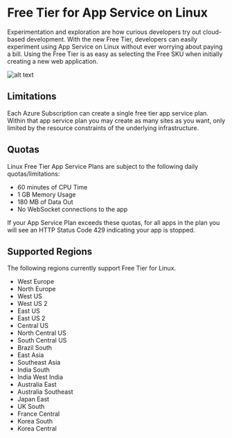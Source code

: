 Free Tier for App Service on Linux
=============

Experimentation and exploration are how curious developers try out cloud-based development. With the new Free Tier, developers can easily experiment using App Service on Linux without ever worrying about paying a bill. Using the Free Tier is as easy as selecting the Free SKU when initially creating a new web application.

![alt text](https://azurecomcdn.azureedge.net/mediahandler/acomblog/media/Default/blog/48ac41c2-060c-475b-a82d-3c642cc2ca73.png "Logo Title Text 1")


## Limitations 

Each Azure Subscription can create a single free tier app service plan. Within that app service plan you may create as many sites as you want, only limited by the resource constraints of the underlying infrastructure. 

## Quotas

Linux Free Tier App Service Plans are subject to the following daily quotas/limitations:

- 60 minutes of CPU Time 
- 1 GB Memory Usage
- 180 MB of Data Out
- No WebSocket connections to the app

If your App Service Plan exceeds these quotas, for all apps in the plan you will see an HTTP Status Code 429 indicating your app is stopped.

## Supported Regions

The following regions currently support Free Tier for Linux. 

- West Europe
- North Europe
- West US
- West US 2
- East US
- East US 2
- Central US
- North Central US
- South Central US
- Brazil South
- East Asia
- Southeast Asia
- India South 
- India West India
- Australia East
- Australia Southeast
- Japan East
- UK South
- France Central
- Korea South
- Korea Central


